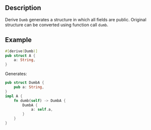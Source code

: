 ## Description

Derive `Dumb` generates a structure in which all fields are public. 
Original structure can be converted using function call `dumb`.

## Example 
```rust
#[derive(Dumb)]
pub struct A {
    a: String,
}
```

Generates:

```rust
pub struct DumbA {
    pub a: String,
}
impl A {
    fn dumb(self) -> DumbA {
        DumbA {
            a: self.a,
        }
    }
}
```